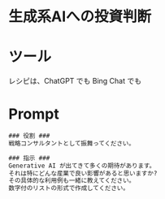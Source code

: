 # 生成系AIへの投資判断

# ツール
レシピは、ChatGPT でも Bing Chat でも

# Prompt

```cmd
### 役割 ###
戦略コンサルタントとして振舞ってください。

### 指示 ###
Generative AI が出てきて多くの期待があります。
それは特にどんな産業で良い影響があると思いますか? 
その具体的な利用例も一緒に教えてください。
数字付のリストの形式で作成してください。
```